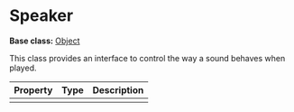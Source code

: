 # Speaker

**Base class:** [Object](Object.md)

This class provides an interface to control the way a sound behaves when played.

|Property|Type|Description|
|-|-|-|
| | | |
